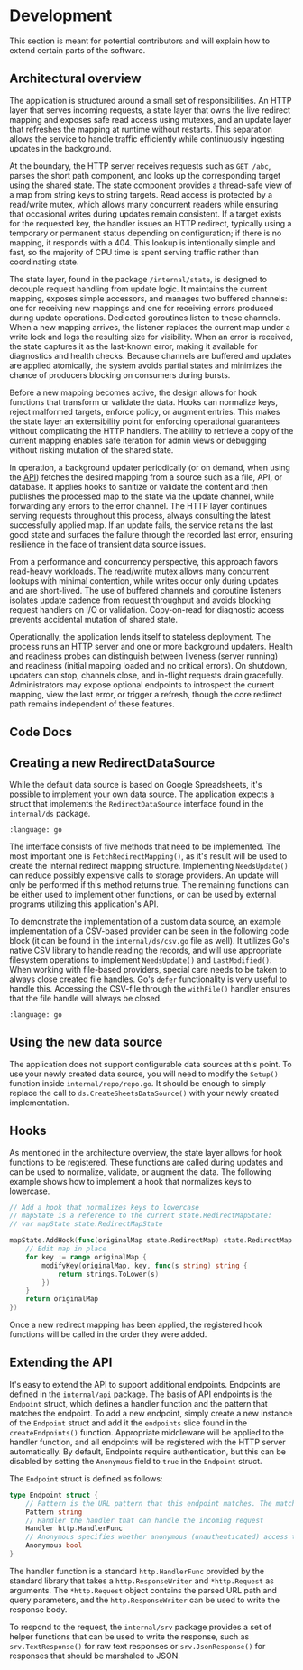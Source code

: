 # Development

This section is meant for potential contributors and will explain how to extend certain parts of the software.

## Architectural overview

The application is structured around a small set of responsibilities. An HTTP layer that
serves incoming requests, a state layer that owns the live redirect mapping and exposes safe read access using mutexes,
and an update layer that refreshes the mapping at runtime without restarts. This separation allows the service to handle traffic efficiently 
while continuously ingesting updates in the background.

At the boundary, the HTTP server receives requests such as `GET /abc`, parses the short path component, and looks up the 
corresponding target using the shared state. The state component provides a thread-safe view of a map from string keys 
to string targets. Read access is protected by a read/write mutex, which allows many concurrent readers while ensuring 
that occasional writes during updates remain consistent. If a target exists for the requested key, the handler issues 
an HTTP redirect, typically using a temporary or permanent status depending on configuration; if there is no mapping, 
it responds with a 404. This lookup is intentionally simple and fast, so the majority of CPU time is spent serving traffic
rather than coordinating state.

The state layer, found in the package `/internal/state`, is designed to decouple request handling from update logic. 
It maintains the current mapping, exposes simple accessors, and manages two buffered channels: one for receiving new 
mappings and one for receiving errors produced during update operations.
Dedicated goroutines listen to these channels. When a new mapping arrives, the listener replaces
the current map under a write lock and logs the resulting size for visibility. When an error is received, the state captures
it as the last-known error, making it available for diagnostics and health checks. Because channels are buffered and updates
are applied atomically, the system avoids partial states and minimizes the chance of producers blocking on consumers during
bursts.

Before a new mapping becomes active, the design allows for hook functions that transform or validate the data. Hooks can
normalize keys, reject malformed targets, enforce policy, or augment entries. This makes the state layer an extensibility
point for enforcing operational guarantees without complicating the HTTP handlers. The ability to retrieve a copy of the 
current mapping enables safe iteration for admin views or debugging without risking mutation of the shared state.

In operation, a background updater periodically (or on demand, when using the [API](#forcing-a-redirect-mapping-update)) 
fetches the desired mapping from a source such as a file, 
API, or database. It applies hooks to sanitize or validate the content and then publishes the processed map to the state 
via the update channel, while forwarding any errors to the error channel. The HTTP layer continues serving requests 
throughout this process, always consulting the latest successfully applied map. If an update fails, the service retains 
the last good state and surfaces the failure through the recorded last error, ensuring resilience in the face of 
transient data source issues.

From a performance and concurrency perspective, this approach favors read-heavy workloads. The read/write mutex allows 
many concurrent lookups with minimal contention, while writes occur only during updates and are short-lived. The use of 
buffered channels and goroutine listeners isolates update cadence from request throughput and avoids blocking request
handlers on I/O or validation. Copy-on-read for diagnostic access prevents accidental mutation of shared state.

Operationally, the application lends itself to stateless deployment. The process runs an HTTP server and one or more 
background updaters. Health and readiness probes can distinguish between liveness (server running) and readiness 
(initial mapping loaded and no critical errors). On shutdown, updaters can stop, channels close, and in-flight requests 
drain gracefully. Administrators may expose optional endpoints to introspect the current mapping, view the last error, 
or trigger a refresh, though the core redirect path remains independent of these features.


## Code Docs



## Creating a new RedirectDataSource

While the default data source is based on Google Spreadsheets, it's possible to implement your own data source. The
application expects a struct that implements the `RedirectDataSource` interface found in the `internal/ds` package.

```{literalinclude} ../internal/ds/data-source.go
:language: go
```


The interface consists of five methods that need to be implemented. The most important one is `FetchRedirectMapping()`,
as it's result will be used to create the internal redirect mapping structure. Implementing `NeedsUpdate()` can reduce
possibly expensive calls to storage providers. An update will only be performed if this method returns true.
The remaining functions can be either used to implement other functions, or can be used by external programs utilizing
this application's API.

To demonstrate the implementation of a custom data source, an example implementation of a CSV-based provider can be seen
in the following code block (it can be found in the `internal/ds/csv.go` file as well).
It utilizes Go's native CSV library to handle reading the records, and will use appropriate
filesystem operations to implement `NeedsUpdate()` and `LastModified()`. When working with file-based providers, special
care needs to be taken to always close created file handles. Go's `defer` functionality is very useful to handle
this. Accessing the CSV-file through the `withFile()` handler ensures that the file handle will always be closed.

```{literalinclude} ../internal/ds/csv.go
:language: go
```


## Using the new data source

The application does not support configurable data sources at this point. To use your newly created data source, you
will need to modify the `Setup()` function inside `internal/repo/repo.go`. It should be enough to simply replace the
call to `ds.CreateSheetsDataSource()` with your newly created implementation.

## Hooks

As mentioned in the architecture overview, the state layer allows for hook functions to be registered. These functions
are called during updates and can be used to normalize, validate, or augment the data. The following example shows
how to implement a hook that normalizes keys to lowercase.

```go
// Add a hook that normalizes keys to lowercase
// mapState is a reference to the current state.RedirectMapState:
// var mapState state.RedirectMapState

mapState.AddHook(func(originalMap state.RedirectMap) state.RedirectMap {
    // Edit map in place
    for key := range originalMap {
        modifyKey(originalMap, key, func(s string) string {
            return strings.ToLower(s)
        })
    }
    return originalMap
})
```

Once a new redirect mapping has been applied, the registered hook functions will be called in the order they were added.

## Extending the API

It's easy to extend the API to support additional endpoints. Endpoints are defined in the `internal/api` package. The basis
of API endpoints is the `Endpoint` struct, which defines a handler function and the pattern that matches the endpoint.
To add a new endpoint, simply create a new instance of the `Endpoint` struct and add it the `endpoints` slice found in
the  `createEndpoints()` function. Appropriate middleware will be applied to the handler function, and all endpoints
will be registered with the HTTP server automatically.
By default, Endpoints require authentication, but this can be disabled by setting the `Anonymous` field to `true` in the `Endpoint` struct.

The `Endpoint` struct is defined as follows:
```go
type Endpoint struct {
    // Pattern is the URL pattern that this endpoint matches. The matching will be done by the HTTP server.
    Pattern string
    // Handler the handler that can handle the incoming request
    Handler http.HandlerFunc
    // Anonymous specifies whether anonymous (unauthenticated) access to this endpoint is allowed
    Anonymous bool
}
```

The handler function is a standard `http.HandlerFunc` provided by the standard library that takes a `http.ResponseWriter` and `*http.Request` as arguments.
The `*http.Request` object contains the parsed URL path and query parameters, and the `http.ResponseWriter` can be used to
write the response body.

To respond to the request, the `internal/srv` package provides a set of helper functions that can be used to write the response, such
as `srv.TextResponse()` for raw text responses or `srv.JsonResponse()` for responses that should be marshaled to JSON.